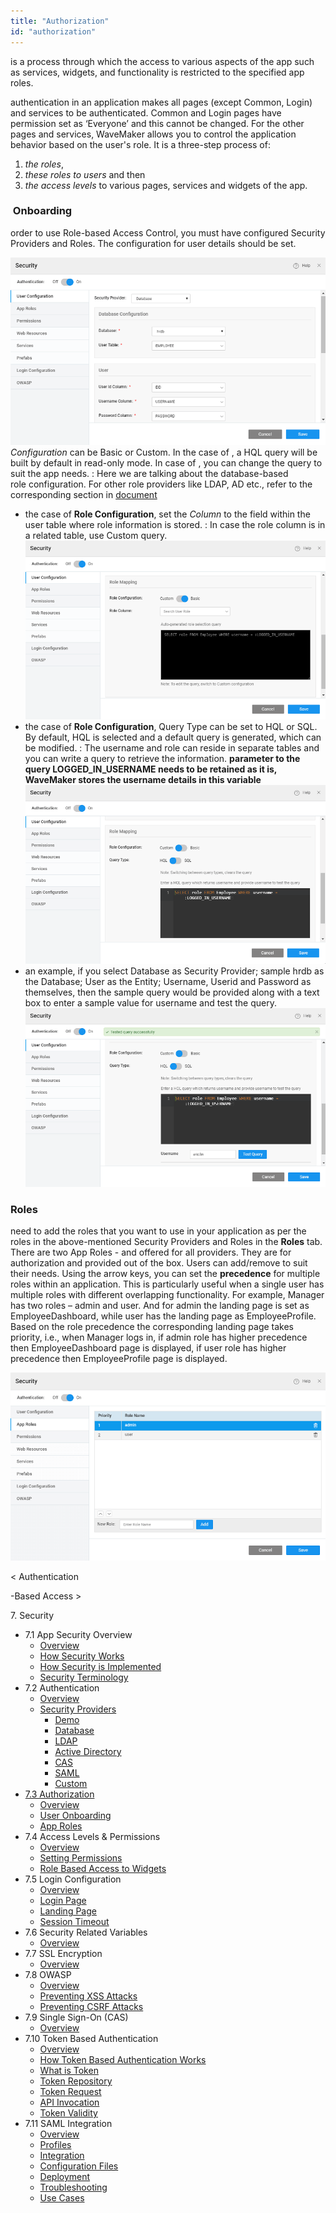 ```yaml
---
title: "Authorization"
id: "authorization"
---
```


is a process through which the access to various aspects of the app such as services, widgets, and functionality is restricted to the specified app roles.

authentication in an application makes all pages (except Common, Login) and services to be authenticated. Common and Login pages have permission set as ‘Everyone’ and this cannot be changed. For the other pages and services, WaveMaker allows you to control the application behavior based on the user's role. It is a three-step process of:

1. _the roles_,
2. _these roles to users_ and then
3. _the access levels_ to various pages, services and widgets of the app.

###  Onboarding

order to use Role-based Access Control, you must have configured Security Providers and Roles. The configuration for user details should be set.

[![](../assets/sec_user_db.png)](../assets/sec_user_db.png) _Configuration_ can be Basic or Custom. In the case of , a HQL query will be built by default in read-only mode. In case of , you can change the query to suit the app needs. : Here we are talking about the database-based role configuration. For other role providers like LDAP, AD etc., refer to the corresponding section in [ document](/learn/app-development/app-security/authentication/)

- the case of **Role Configuration**, set the _Column_ to the field within the user table where role information is stored. : In case the role column is in a related table, use Custom query. [![](../assets/sec_user_db_role1.png)](../assets/sec_user_db_role1.png)
- the case of **Role Configuration**, Query Type can be set to HQL or SQL. By default, HQL is selected and a default query is generated, which can be modified. : The username and role can reside in separate tables and you can write a query to retrieve the information. **parameter to the query LOGGED\_IN\_USERNAME needs to be retained as it is, WaveMaker stores the username details in this variable** [![](../assets/sec_user_db_role2.png)](../assets/sec_user_db_role2.png)
- an example, if you select Database as Security Provider; sample hrdb as the Database; User as the Entity; Username, Userid and Password as themselves, then the sample query would be provided along with a text box to enter a sample value for username and test the query. [![](../assets/sec_user_db_role3.png)](../assets/sec_user_db_role3.png)

### Roles

need to add the roles that you want to use in your application as per the roles in the above-mentioned Security Providers and Roles in the **Roles** tab. There are two App Roles - and offered for all providers. They are for authorization and provided out of the box. Users can add/remove to suit their needs. Using the arrow keys, you can set the **precedence** for multiple roles within an application. This is particularly useful when a single user has multiple roles with different overlapping functionality. For example, Manager has two roles – admin and user. And for admin the landing page is set as EmployeeDashboard, while user has the landing page as EmployeeProfile. Based on the role precedence the corresponding landing page takes priority, i.e., when Manager logs in, if admin role has higher precedence then EmployeeDashboard page is displayed, if user role has higher precedence then EmployeeProfile page is displayed.

[![](../assets/sec_roles.png)](../assets/sec_roles.png)

< Authentication

\-Based Access >

7\. Security

- 7.1 App Security Overview
    - [Overview](/learn/app-security/app-security/#)
    - [How Security Works](/learn/app-security/app-security/#working)
    - [How Security is Implemented](/learn/app-security/app-security/#implementation)
    - [Security Terminology](/learn/app-security/app-security/#terminology)
- 7.2 Authentication
    - [Overview](/learn/app-security/authentication/)
    - [Security Providers](/learn/app-security/authentication/#security-providers)
        - [Demo](/learn/app-security/authentication/#demo)
        - [Database](/learn/app-security/authentication/#database)
        - [LDAP](/learn/app-security/authentication/#ldap)
        - [Active Directory](/learn/app-security/authentication/#ad)
        - [CAS](/learn/app-security/authentication/#cas)
        - [SAML](/learn/app-security/authentication/#saml)
        - [Custom](/learn/app-security/authentication/#custom)
- [7.3 Authorization](#)
    - [Overview](#)
    - [User Onboarding](#user-onboarding)
    - [App Roles](#app-roles)
- 7.4 Access Levels & Permissions
    - [Overview](/learn/app-security/access-levels-permissions/)
    - [Setting Permissions](/learn/app-security/access-levels-permissions/#setting-permissions)
    - [Role Based Access to Widgets](/learn/app-security/access-levels-permissions/#role-based-access)
- 7.5 Login Configuration
    - [Overview](/learn/app-security/login-configuration/)
    - [Login Page](/learn/app-security/login-configuration/#login-page)
    - [Landing Page](/learn/app-security/login-configuration/#landing-page)
    - [Session Timeout](/learn/app-security/login-configuration/#session-timeout)
- 7.6 Security Related Variables
    - [Overview](/learn/app-security/security-variables)
- 7.7 SSL Encryption
    - [Overview](/learn/app-security/ssl-encryption/)
- 7.8 OWASP
    - [Overview](/learn/app-security/owasp/)
    - [Preventing XSS Attacks](/learn/app-security/owasp/#xss)
    - [Preventing CSRF Attacks](/learn/app-security/owasp/#csrf)
- 7.9 Single Sign-On (CAS)
    - [Overview](/learn/app-security/central-authentication-system/)
- 7.10 Token Based Authentication
    - [Overview](/learn/app-security/token-based-authentication/)
    - [How Token Based Authentication Works](/learn/app-security/token-based-authentication/#working)
    - [What is Token](/learn/app-security/token-based-authentication/#token)
    - [Token Repository](/learn/app-security/token-based-authentication/#token-repository)
    - [Token Request](/learn/app-security/token-based-authentication/#token-request)
    - [API Invocation](/learn/app-security/token-based-authentication/#api-invocation)
    - [Token Validity](/learn/app-security/token-based-authentication/#token-validity)
- 7.11 SAML Integration
    - [Overview](/learn/app-development/app-security/saml-integration/)
    - [Profiles](/learn/app-development/app-security/saml-integration/#profiles)
    - [Integration](/learn/app-development/app-security/saml-integration/#integration)
    - [Configuration Files](/learn/app-development/app-security/saml-integration/#files)
    - [Deployment](/learn/app-development/app-security/saml-integration/#deployment)
    - [Troubleshooting](/learn/app-development/app-security/saml-integration/#troubleshooting)
    - [Use Cases](/learn/app-development/app-security/saml-integration/#use-cases)
